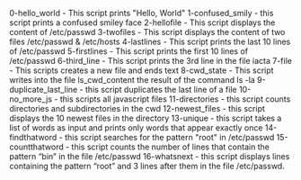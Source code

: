 0-hello_world - This script prints "Hello, World"
1-confused_smily - this script prints a confused smiley face
2-hellofile - This script displays the content of /etc/passwd
3-twofiles - This script displays the content of two files /etc/passwd & /etc/hosts
4-lastlines - This script prints the last 10 lines of /etc/passwd
5-firstlines - This script prints the first 10 lines of /etc/passwd
6-third_line - This script prints the 3rd line in the file iacta
7-file - This scripts creates a new file and ends text
8-cwd_state - This script writes into the file ls_cwd_content the result of the command ls -la
9-duplicate_last_line - this script duplicates the last line of a file
10-no_more_js - this scripts all javascript files
11-directories - this script counts directories and subdirectories in the cwd
12-newest_files - this script displays the 10 newest files in the directory
13-unique - this script takes a list of words as input and prints only words that appear exactly once
14-findthatword - this script searches for the pattern "root" in /etc/passwd
15-countthatword - this script counts the number of lines that contain the pattern “bin” in the file /etc/passwd
16-whatsnext - this script displays lines containing the pattern “root” and 3 lines after them in the file /etc/passwd.


